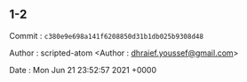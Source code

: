 ## 1-2 

 Commit : `c380e9e698a141f6208850d31b1db025b9308d48`

 Author : scripted-atom <Author : dhraief.youssef@gmail.com> 

 Date 	: Mon Jun 21 23:52:57 2021 +0000 

